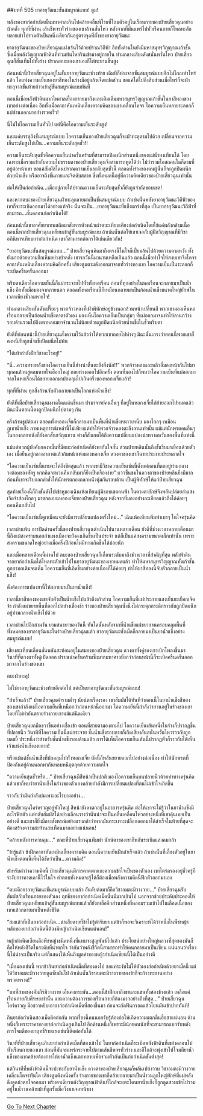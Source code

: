 ##บทที่ 505 ยาอายุวัฒนะขั้นสมบูรณ์แบบ!
ตูม!

พลังของยาก่อกำเนิดนั้นมหาศาลเกินไปคล้ายคลื่นพิโรธที่โถมตัวอยู่ในเรือนกายของป๋ายเสี่ยวฉุนอย่างบ้าคลั่ง ทุกที่ที่ผ่าน เส้นชีพจรทั่วร่างของเขาล้วนสั่นไหว หลังจากที่มันแพร่ไปทั่วเรือนกายก็ไหลทะลักทลายเข้าไปรวมตัวเป็นหนึ่งเดียวกันอยู่ตรงจุดที่ตั้งของยาอายุวัฒนะ

ยาอายุวัฒนะของป๋ายเสี่ยวฉุนแฝงเร้นไว้ด้วยปราณวิถีฟ้า อีกทั้งด้านในยังมีมหาสมุทรวิญญาณเก้าชั้น ซึ่งเมื่อพลังวิญญาณฟ้าดินที่ท่วมท้นไหลรินเข้ามาอยู่ภายใน ท่ามกลางเสียงดังสนั่นหวั่นไหว ป๋ายเสี่ยวฉุนก็สั่นเทิ้มไปทั้งร่าง ปราณตบะของเขาเองก็ไต่ทะยานขึ้นสูง

ก่อนหน้านี้ป๋ายเสี่ยวฉุนอยู่ในขั้นยาอายุวัฒนะช่วงท้าย เดิมทีก็ห่างจากขั้นสมบูรณ์แบบอีกไม่ไกลเท่าไหร่แล้ว ไอแห่งความเย็นของยาสีทองในร่างมีอยู่แล้วเจ็ดแปดส่วน ขอแค่ไต่ไปถึงสิบส่วนเมื่อไหร่ก็จะฝ่าทะลุจากขั้นท้ายก้าวเข้าสู่ขั้นสมบูรณ์แบบทันที

ตอนนี้เมื่อพลังฟ้าดินมากไพศาลเยื้องกรายมาถึงและเติมเต็มมหาสมุทรวิญญาณเก้าชั้นในยาสีทองของเขาอย่างต่อเนื่อง อีกทั้งเมื่อคาถาหันเหมินเลี้ยงความคิดของเขาเคลื่อนโคจร ไอความเย็นหลายระลอกก็แผ่ซ่านออกมาอย่างรวดเร็ว!

นี่ไม่ใช่ไอความเย็นทั่วไป แต่นี่คือไอความเย็นระดับสูง!

และแค่บรรลุถึงขั้นสมบูรณ์แบบ ไอความเย็นของป๋ายเสี่ยวฉุนก็จะฝ่าทะลุตามไปด้วย เปลี่ยนจากความเย็นระดับสูงไปเป็น...ความเย็นระดับสุดขั้ว!!

ความเย็นระดับสุดขั้วคือความเย็นน่าครั่นคร้ามที่สามารถปิดผนึกส่วนหนึ่งของแม่น้ำทงเทียนได้ โดยเฉพาะเมื่อรวมเข้ากับความไม่ธรรมดาของป๋ายเสี่ยวฉุนจึงสามารถพูดได้ว่า ไม่ว่ารวมโอสถคนใดก็ตามที่อยู่ต่อหน้าเขา ขอแค่สัมผัสโดนปราณความเย็นระดับสุดขั้วนี้ ตลอดทั้งร่างของคนผู้นั้นก็จะถูกปิดผนึกด้วยน้ำแข็ง หรืออาจถึงขั้นกายและจิตดับสลาย ซึ่งทั้งหมดนี้อยู่ที่ความคิดเดียวของป๋ายเสี่ยวฉุนเท่านั้น

ต่อให้เป็นก่อกำเนิด...เมื่ออยู่ภายใต้ปราณความเย็นระดับสุดขั้วก็ยังถูกจำกัดขอบเขต!

และหากตบะของป๋ายเสี่ยวฉุนฝ่าทะลุกลายมาเป็นขั้นสมบูรณ์แบบ ถ้าเช่นนั้นพลังยาอายุวัฒนะวิถีฟ้าของเขาก็จะระเบิดออกมาได้อย่างแท้จริง นั่นจะเป็น...ยาอายุวัฒนะที่แข็งแกร่งที่สุด เป็นยาอายุวัฒนะวิถีฟ้าที่สามารถ...สั่นคลอนก่อกำเนิดได้!

ก่อนหน้านี้เขาอาศัยยาเทพสถิตมาสังหารหัวหน้าเผ่าตบะเทียบเคียงก่อกำเนิดโดยใช้แค่พลังกล้ามเนื้อ ตอนนี้หากป๋ายเสี่ยวฉุนเหยียบเข้าสู่ขั้นสมบูรณ์แบบ ถ้าเช่นนั้นต่อให้เขาเจอกับผู้ฝึกวิญญาณที่มีวิชาอภินิหารเทียบเท่าก่อกำเนิด เขาก็สามารถต่อกรได้เช่นเดียวกัน!

“ยาอายุวัฒนะขั้นสมบูรณ์แบบ...” ป๋ายเสี่ยวฉุนคิดมาถึงตรงนี้ในใจก็เปี่ยมล้นไปด้วยความคาดหวัง ทั้งยังมากด้วยความฮึกเหิมอย่างบ้าคลั่ง เขารอวันนี้มานานเหลือเกินแล้ว ตอนนี้เมื่อทำใจให้สงบเขาจึงโคจรคาถาหันเหมินเลี้ยงความคิดอีกครั้ง เสียงตูมตามดังออกมาจากทั่วร่างของเขา ไอความเย็นเป็นระลอกก็ระเบิดครืนครั่นออกมา

พริบตาเดียวไอความเย็นนี้ก็แผ่กระจายไปทั่วทั้งหอเรือน ก่อนที่ทุกอย่างในหอเรือนจะกลายมาเป็นน้ำแข็ง อีกทั้งเมื่อมองจากภายนอก ตลอดทั้งหอเรือนนี้ก็เหมือนกลายมาเป็นก้อนน้ำแข็งขนาดใหญ่ยักษ์ในเวลาเพียงชั่วลมหายใจ!

ท่ามกลางเสียงลั่นดังเปรี๊ยะๆ พวกจ้าวหลงที่เฝ้าพิทักษ์อยู่ข้างนอกล้วนหน้าเปลี่ยนสี พวกเขามองเห็นหอเรือนกลายเป็นก้อนน้ำแข็งคาตาตัวเอง มองเห็นไอความเย็นเป็นกลุ่มๆ ที่แผ่ออกมาจนทำให้ลานกว้างรอบด้านรวมไปถึงเตาหลอมยาจำนวนไม่น้อยล้วนถูกปิดผนึกด้วยน้ำแข็งในชั่วพริบตา

ยังดีที่ก่อนหน้านี้ป๋ายเสี่ยวฉุนสั่งความไว้แล้วว่าให้พวกเขาถอยไปห่างๆ มิฉะนั้นเกรงว่าตอนนี้พวกเขาก็คงหนีภัยถูกน้ำแข็งปิดผนึกไม่พ้น

“ไต้เท้ากำลังฝึกวิชาอะไรอยู่!”

“นี่...ความทรงพลังของไอความเย็นนี้ช่างน่าตื่นตะลึงยิ่งนัก!!” พวกจ้าวหลงและหลิวลี่มองหน้ากันไปมา ทุกคนล้วนสูดลมหายใจเฮือกใหญ่ ถอยห่างออกไปอีกครั้ง ตอนที่มองไปก็พบว่าไอความเย็นที่แผ่ออกมาจากในหอเรือนได้ขยายออกมาปกคลุมไปเกินครึ่งของหอกงเจี่ยแล้ว!

ทุกที่ที่ผ่าน ทุกสิ่งล้วนจับตัวกลายมาเป็นโลกแห่งน้ำแข็ง!

ยังดีที่เมื่อป๋ายเสี่ยวฉุนผงาดโดดเด่นขึ้นมา ปรมาจารย์คนอื่นๆ ที่อยู่ในหอกงเจี่ยได้ย้ายออกไปหมดแล้ว มิฉะนั้นตอนนี้คงถูกปิดผนึกไปตามๆ กัน

ครึ่งก้านธูปต่อมา ตลอดทั้งหอกงเจี่ยก็กลายมาเป็นพื้นที่น้ำแข็งหนาวเหน็บ มองไกลๆ เหมือนภูเขาน้ำแข็ง ภาพเหตุการณ์เหล่านี้ไม่เพียงแต่ทำให้พวกจ้าวหลงตะลึงลานเท่านั้น แม้แต่นักพรตคนอื่นๆ ในกองถลกหนังก็ยังอกสั่นขวัญแขวน ต่างก็สังเกตได้ถึงความเปลี่ยนแปลงน่าหวาดหวั่นของพื้นที่แห่งนี้

แม้แต่พวกผู้บังคับกองหมื่นที่มีตบะก่อกำเนิดก็ยังพากันใจสั่น ส่วนป๋ายหลินนั้นถึงขั้นรีบมาเยือนด้วยตัวเอง เมื่อยืนอยู่กลางอากาศแล้วก้มหน้าเพ่งมองหอกงเจี่ย ดวงตาของเขาก็ฉายประกายประหลาดใจ

“ไอความเย็นเช่นนี้แทบจะไต่ถึงขีดสุดแล้ว หากเขามีวิชาความเย็นเช่นนี้ตั้งแต่ตอนที่ตกอยู่ท่ามกลางวงล้อมของศัตรู หากคิดจะหวนคืนกลับมาก็ยิ่งเป็นเรื่องง่าย” แววชื่นชมในดวงตาของป๋ายหลินยิ่งมีมาก ก่อนที่เขาจะรีบออกคำสั่งให้นักพรตกองถลกหนังคุ้มกันรอบด้าน เป็นผู้พิทักษ์ให้แก่ป๋ายเสี่ยวฉุน

สุดท้ายเรื่องนี้ก็ถึงขั้นดังไปเข้าหูของเฉินเห้อเทียนผู้มีขอบเขตคนฟ้า ในดวงตายักษ์จึงพลันปล่อยลำแสงเจิดจ้าส่องไกลๆ มาตกลงบนหอกงเจี่ยของป๋ายเสี่ยวฉุน หลังจากที่มองอย่างละเอียดแล้วถึงได้ค่อยๆ ถอนคืนกลับไป

“ไอความเย็นเช่นนี้ดูเหมือนจะยังมีการเปลี่ยนแปลงครั้งใหม่...” เฉินเห้อเทียนพึมพำเบาๆ ในใจครุ่นคิด

เวลาผ่านพ้น การปิดด่านครั้งนี้ของป๋ายเสี่ยวฉุนดำเนินไปนานหลายเดือน ยังดีที่ช่วงเวลาหลายเดือนมานี้ถึงแม้สงครามนอกกำแพงเมืองจะยังคงเกิดขึ้นเป็นประจำ แต่ก็เป็นแค่สงครามขนาดเล็กเท่านั้น เพราะสงครามขนาดใหญ่อย่างเมื่อครึ่งปีก่อนไม่มีทางเกิดขึ้นได้บ่อยนัก

และเมื่อหลายเดือนนี้ผ่านไป ตบะของป๋ายเสี่ยวฉุนก็เลื่อนระดับมาถึงช่วงเวลาที่สำคัญที่สุด พลังฟ้าดินจากยาก่อกำเนิดได้ไหลทะลักเข้าไปในยาอายุวัฒนะของเขาหมดแล้ว ทำให้มหาสมุทรวิญญาณทั้งเก้าชั้นถูกกรอกเติมจนเต็ม ไอความเย็นที่เกิดขึ้นอย่างต่อเนื่องก็ได้ค่อยๆ ทำให้ยาสีทองนี้จับตัวกลายเป็นน้ำแข็ง!

ดั่งต้องการแปลงยานี้ให้กลายมาเป็นยาน้ำแข็ง!

เวลานี้ยาสีทองของเขาจับตัวเป็นน้ำแข็งไปแล้วถึงเก้าส่วน ไอความเย็นที่แผ่ประกายแสงเย็นยะเยือกเจิดจ้า กำลังแผ่ขยายพื้นที่ออกไปอย่างเชื่องช้า ร่างของป๋ายเสี่ยวฉุนนั่งนิ่งไม่กระดุกกระดิกราวกับถูกปิดผนึกอยู่ท่ามกลางน้ำแข็งไปด้วย

เวลาผ่านไปอีกสามวัน ยามสนธยาของวันนี้ ทันใดนั้นหลังจากที่น้ำแข็งแผ่ขยายจนครอบคลุมพื้นที่ทั้งหมดของยาอายุวัฒนะในร่างป๋ายเสี่ยวฉุนแล้ว ยาอายุวัฒนะทั้งเม็ดก็กลายมาเป็นยาน้ำแข็งอย่างสมบูรณ์แบบ!

เสียงสะเทือนเลือนลั่นพลันสะท้อนอยู่ในสมองของป๋ายเสี่ยวฉุน ดวงตาทั้งคู่ของเขาเบิกโพลงขึ้นมา วินาทีที่ดวงตาทั้งคู่เปิดออก ปราณน่าครั่นคร้ามซึ่งมากมหาศาลยิ่งกว่าก่อนหน้านี้ก็ระเบิดครืนครั่นออกมาจากในร่างของเขา

ตบะฝ่าทะลุ!

ไม่ใช่ยาอายุวัฒนะช่วงท้ายอีกต่อไป แต่เป็นยาอายุวัฒนะขั้นสมบูรณ์แบบ!

“สำเร็จแล้ว!” ป๋ายเสี่ยวฉุนคำรามต่ำๆ นัยน์ตาเรืองรอง เขาสัมผัสได้ทันทีว่าตอนนี้ในยาน้ำแข็งสีทองของเขากำลังแผ่ไอความเย็นที่เหนือกว่าก่อนหน้านี้ออกมา ไอความเย็นนี้กำลังว่ายวนอยู่ในร่างของเขาโดยที่ไม่ทำอันตรายร่างกายเขาแม้แต่นิดเดียว

ป๋ายเสี่ยวฉุนยกมือขวาขึ้นอย่างเชื่องข้า ตอนที่สายตามองตามไป ไอความเย็นเส้นหนึ่งในร่างก็ปรากฏขึ้นที่ปลายนิ้ว วินาทีที่ไอความเย็นนี้แผ่กระจาย ชั้นน้ำแข็งรอบกายก็เกิดเสียงลั่นสนั่นหวั่นไหวราวกับถูกบดขยี้ ประหนึ่งว่าสำหรับชั้นน้ำแข็งรอบด้านแล้ว การได้เห็นไอความเย็นเส้นนี้ปรากฏตัวก็ราวกับได้เห็นเจ้าแห่งน้ำแข็งเผยกาย!

หรือแม้แต่ชั้นน้ำแข็งที่ปกคลุมไปทั่วหอกงเจี่ย บัดนี้ก็พลันขยายออกไปอย่างต่อเนื่อง ทำให้นักพรตที่ป้องกันอยู่ด้านนอกพากันหลบหนีอุตลุดด้วยความตกใจ

“ความเย็นสุดขั้วหรือ...” ป๋ายเสี่ยวฉุนมีสีหน้าเป็นปกติ มองไอความเย็นบนปลายนิ้วด้วยท่าทางครุ่นคิด แล้วเขาก็พบว่ายาน้ำแข็งในร่างของตัวเองคล้ายกำลังมีการเปลี่ยนแปลงที่ตนไม่เข้าใจเกิดขึ้น

ราวกับว่ามันกำลังบ่มเพาะอะไรบางอย่าง...

ป๋ายเสี่ยวฉุนใคร่ครวญอยู่พักใหญ่ สีหน้ายังคงตกอยู่ในอาการครุ่นคิด ต่อให้เขาจะไม่รู้ว่าในยาน้ำแข็งมีอะไรฟักตัว แต่กลับสัมผัสได้อย่างเลือนรางว่านั่นน่าจะเป็นคลื่นเคลื่อนไหวอย่างหนึ่งที่เขาคุ้นเคยเป็นอย่างดี และเขาก็ยิ่งมีลางสังหรณ์อย่างแรงกล้าว่าหากมันกระเทาะเปลือกออกมาได้สำเร็จในท้ายที่สุดจะต้องสร้างความสะท้านสะเทือนมากอย่างแน่นอน!

“คล้ายพลังการควบคุม...” ขณะที่ป๋ายเสี่ยวฉุนพึมพำ นัยน์ตาของเขาก็พลันระเบิดแสงคมกล้า

“ข้ารู้แล้ว ข้าฝึกคาถาหันเหมินเลี้ยงความคิด ตอนนี้ความเย็นฝึกสำเร็จแล้ว ถ้าเช่นนั้นที่เลี้ยงตัวอยู่ในยาน้ำแข็งตอนนี้เห็นได้ชัดว่าเป็น...ความคิด!”

สำหรับคำว่าความคิดนี้ ป๋ายเสี่ยวฉุนมีการคาดเดาและความเข้าใจเป็นของตัวเอง เขาไตร่ตรองอยู่ชั่วครู่ก็ระงับการคาดเดานี้ไว้ในใจ คำตอบทั้งหมดจะรู้ได้ก็ต้องเมื่อพลังความคิดนี้ฟักตัวออกมาเอง

“ตบะคือยาอายุวัฒนะขั้นสมบูรณ์แบบแล้ว อันดับต่อมาก็คือวิชาอมตะมิวางวาย...” ป๋ายเสี่ยวฉุนรับสัมผัสกับเรือนกายของตัวเอง ฤทธิ์ของยาก่อกำเนิดเม็ดนั้นมีมากเกินไป นอกจากช่วยประคับประคองให้ป๋ายเสี่ยวฉุนเหยียบเข้าสู่ขั้นสมบูรณ์แบบแล้วก็ยังเหลืออีกส่วนหนึ่งที่หลอมรวมเข้าไปในเลือดเนื้อของเขาแล้วกลายมาเป็นพลังชีวิต

“สมแล้วที่เป็นยาก่อกำเนิด...น่าเสียดายที่ข้าไม่รู้ตำรับยา แต่ข้าก็พอจะวิเคราะห์ได้ว่าหนึ่งในพืชหญ้าหลักของยาก่อกำเนิดนี้ต้องมีหญ้ากำเนิดเซียนแน่นอน!”

หญ้ากำเนิดเซียนคือพืชหญ้าชนิดหนึ่งที่แทบจะสูญพันธ์ไปแล้ว ประโยชน์อย่างใหญ่หลวงที่สุดของมันก็คือให้พลังชีวิตในระดับที่น่าตกใจ ว่ากันว่าพลังชีวิตนี้สามารถทำให้คนกลายมาเป็นเซียน แน่นอนว่าเรื่องนี้ไม่น่าจะเป็นจริง แต่ก็แสดงให้เห็นถึงมูลค่าของหญ้ากำเนิดเซียนนี้ได้เป็นอย่างดี

“เมื่อมองเช่นนี้ หากข้ากินยาก่อกำเนิดเม็ดที่สองลงไป ขอแค่ระงับไม่ให้ตัวเองก่อกำเนิดด้วยยาเม็ดนี้ แต่ให้วิชาอมตะมิวางวายดูดซับมันไป ถ้าเช่นนั้นวิชาอมตะมิวางวายของข้าก็จะก้าวทะยานอย่างพรวดพราด!”

“บทที่สามของคัมภีร์มิวางวาย เอ็นคงกระพัน...ตอนนี้ข้าฝึกมาถึงขาและแขนทั้งสองข้างแล้ว เหลือแค่เรือนกายกับศีรษะเท่านั้น และความต้องการของเรือนกายก็ต้องมากอย่างถึงที่สุด...” ป๋ายเสี่ยวฉุนใคร่ครวญ มือขวาหยิบเอายาก่อกำเนิดเม็ดที่สองขึ้นมา ก่อนจะกัดฟันกรอดแล้วโยนมันเข้าปากทันที!

กินยาก่อกำเนิดสองเม็ดติดต่อกัน หากเรื่องนี้คนนอกรับรู้ต้องก่อให้เกิดความแตกตื่นฮือฮาแน่นอน ด้านหนึ่งก็เพราะราคาของยาก่อกำเนิดสูงเกินไป อีกด้านหนึ่งก็เพราะมีน้อยคนนักที่จะสามารถแบกรับพลังการโจมตีของยาฤทธิ์ร้ายแรงเช่นนี้ติดต่อกันได้

วินาทีที่ป๋ายเสี่ยวฉุนกินยาก่อกำเนิดเม็ดที่สองเข้าไป ในยาก่อกำเนิดก็ระเบิดพลังฟ้าดินที่เขย่าคลอนไปทั่วเรือนกายของเขา ก่อนที่มันจะแพร่กระจายไปตามเส้นชีพจรทั่วร่าง และก็ใกล้จะพุ่งเข้าไปโจมตียาน้ำแข็งของเขาคล้ายต้องการให้ยาน้ำแข็งแตกทลายเพื่อรวมตัวกันเป็นก่อกำเนิดขั้นต่ำสุด!

แต่วินาทีที่พลังฟ้าดินนี้จะปะทะกับยาน้ำแข็ง ดวงตาของป๋ายเสี่ยวฉุนก็พลันเปล่งวาบ วิชาอมตะมิวางวายเคลื่อนโคจรทันใด เสียงตูมดังหนึ่งครั้ง ร่างกายของเขาก็คล้ายกลายมาเป็นน้ำวนลูกใหญ่ยักษ์ที่แผ่พลังดึงดูดน่าตกใจออกมา พริบตาเดียวพลังวิญญาณฟ้าดินที่ใกล้จะแตะโดนยาน้ำแข็งก็ถูกดูดสวบเข้าไปรวมอยู่ในน้ำวนคล้ายม้าที่ถูกรั้งเมื่อวิ่งมาเจอหน้าผา

------


[Go To Next Chapter]( ./128.md)